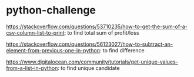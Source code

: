 # python-challenge

https://stackoverflow.com/questions/53710235/how-to-get-the-sum-of-a-csv-column-list-to-print: to find total sum of profit/loss

https://stackoverflow.com/questions/56123027/how-to-subtract-an-element-from-previous-one-in-python: to find difference

https://www.digitalocean.com/community/tutorials/get-unique-values-from-a-list-in-python: to find unique candidate
